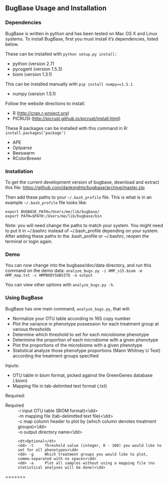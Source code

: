 ## BugBase Usage and Installation

### Dependencies
BugBase is written in python and has been tested on Mac OS X and Linux systems.  To install BugBase, first you must install it’s dependencies, listed below.

These can be installed with `python setup.py install:`
* python (version 2.7)
* pycogent (version 1.5.3)
* biom (version 1.3.1)

This can be installed manually with `pip install numpy==1.5.1`
* numpy (version 1.5.1)

Follow the website directions to install:
* R (http://cran.r-project.org)
* PICRUSt (http://picrust.github.io/picrust/install.html)

These R packages can be installed with this command in R: `install.packages(‘package’)`
* APE
* Optparse
* Beeswarm
* RColorBrewer

### Installation
To get the current development version of bugbase, download and extract this file:
https://github.com/danknights/bugbase/archive/master.zip

Then add these paths to your `~/.bash_profile` file. This is what is in an example `~/.bash_profile` file looks like:

```
export BUGBASE_PATH=/Users/me/lib/bugbase/
export PATH=$PATH:/Users/me/lib/bugbase/bin
```

Note: you will need change the paths to match your system. You might need to put it in ~/.bashrc instead of ~/.bash_profile depending on your system. After adding these paths to the .bash_profile or ~/.bashrc, reopen the terminal or login again.

### Demo
You can now change into the bugbase/doc/data directory, and run this command on the demo data:
`analyze_bugs.py -i HMP_s15.biom -m HMP_map.txt -c HMPBODYSUBSITE -o output`

You can view other options with `analyze_bugs.py -h`.

### Using BugBase 

BugBase has one main command, `analyze_bugs.py`, that will:
-	Normalize your OTU table according to 16S copy number
-	Plot the variance in phenotype possession for each treatment group at various thresholds
-	Determine which threshold to set for each microbiome phenotype
-	Deterimine the proportion of each microbiome with a given phenotype
-	Plot the proportions of the microbiome with a given phenotype
-	Statistical analyze those phenotype proportions (Mann Whitney U Test) according the treatment groups specified

Inputs:
- OTU table in biom format, picked against the GreenGenes database (.biom)
- Mapping file in tab-delimited text format (.txt)

	
Required:
<dl>
	<dt>Required</dt>
	<dd> -i     input OTU table (BIOM format)<\dd>
	<dd> -m     mapping file (tab-delimitted text file)<\dd>
	<dd> -c     map column header to plot by (which column denotes treatment groups)<\dd>
	<dd> -o     output directory name<\dd>
	
	<dt>Optional</dt>
	<dd> -t     Threshold value (integer, 0 - 100) you would like to set for all phenotypes<\dd>
	<dd> -g     Which treatment groups you would like to plot, comma-separated with no spaces<\dd>
	<dd> -a     Plot all samples without using a mapping file (no statistical analyses will be done)<\dd>
</dl>



=======
